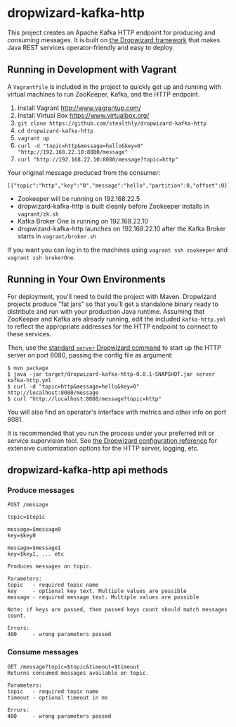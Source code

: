 # dropwizard-kafka-http

This project creates an Apache Kafka HTTP endpoint for producing and consuming
messages. It is built on [the Dropwizard framework] that makes Java REST
services operator-friendly and easy to deploy.

## Running in Development with Vagrant

A `Vagrantfile` is included in the project to quickly get up and running with
virtual machines to run ZooKeeper, Kafka, and the HTTP endpoint.

1. Install Vagrant <http://www.vagrantup.com/>
2. Install Virtual Box <https://www.virtualbox.org/>
3. `git clone https://github.com/stealthly/dropwizard-kafka-http`
4. `cd dropwizard-kafka-http`
5. `vagrant up`
6. `curl -d "topic=http&message=hello&key=0" "http://192.168.22.10:8080/message"`
7. `curl "http://192.168.22.10:8080/message?topic=http"`

Your original message produced from the consumer:

    [{"topic":"http","key":"0","message":"hello","partition":0,"offset":0}]

* Zookeeper will be running on 192.168.22.5
* dropwizard-kafka-http is built cleanly before Zookeeper installs in `vagrant/zk.sh`
* Kafka Broker One is running on 192.168.22.10
* dropwizard-kafka-http launches on 192.168.22.10 after the Kafka Broker starts in `vagrant/broker.sh`

If you want you can log in to the machines using `vagrant ssh zookeeper` and `vagrant ssh brokerOne`.

## Running in Your Own Environments

For deployment, you'll need to build the project with Maven. Dropwizard projects
produce "fat jars" so that you'll get a standalone binary ready to distribute
and run with your production Java runtime. Assuming that ZooKeeper and Kafka are
already running, edit the included `kafka-http.yml` to reflect the appropriate
addresses for the HTTP endpoint to connect to these services.

Then, use the [standard `server` Dropwizard command][dw server] to start up the
HTTP server on port 8080, passing the config file as argument:

    $ mvn package
    $ java -jar target/dropwizard-kafka-http-0.0.1-SNAPSHOT.jar server kafka-http.yml
    $ curl -d "topic=http&message=hello&key=0" http://localhost:8080/message
    $ curl "http://localhost:8080/message?topic=http"

You will also find an operator's interface with metrics and other info on port
8081.

It is recommended that you run the process under your preferred init or service
supervision tool. See [the Dropwizard configuration reference] for extensive
customization options for the HTTP server, logging, etc.

## dropwizard-kafka-http api methods

### Produce messages
```
POST /message

topic=$topic

message=$message0
key=$key0

message=$message1
key=$key1, ... etc

Produces messages on topic.

Parameters:
topic   - required topic name
key     - optional key text. Multiple values are possible
message - required message text. Multiple values are possible

Note: if keys are passed, then passed keys count should match messages count.

Errors:
400     - wrong parameters passed
```

### Consume messages
```
GET /message?topic=$topic&timeout=$timeout
Returns consumed messages available on topic.

Parameters:
topic   - required topic name
timeout - optional timeout in ms

Errors:
400     - wrong parameters passed
```

[the Dropwizard framework]: http://dropwizard.github.io/dropwizard/
[dw server]: http://dropwizard.github.io/dropwizard/getting-started.html#running-your-application
[the Dropwizard configuration reference]: http://dropwizard.github.io/dropwizard/manual/configuration.html

